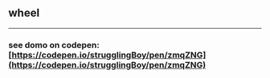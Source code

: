 ## wheel
---
### see domo on codepen: [https://codepen.io/strugglingBoy/pen/zmqZNG](https://codepen.io/strugglingBoy/pen/zmqZNG)